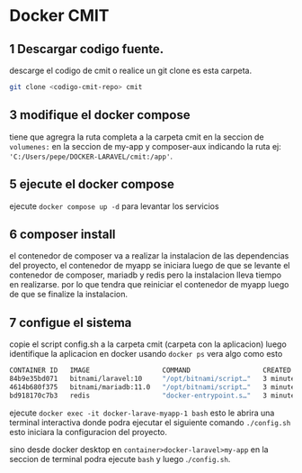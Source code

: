 # Docker CMIT

## 1 Descargar codigo fuente.
descarge el codigo de cmit o realice un git clone es esta carpeta.
```bash
git clone <codigo-cmit-repo> cmit
```

## 3 modifique el docker compose
tiene que agregra la ruta completa a la carpeta cmit en la seccion de `volumenes:` en la seccion de my-app y composer-aux indicando la ruta ej: `'C:/Users/pepe/DOCKER-LARAVEL/cmit:/app'`.

## 5 ejecute el docker compose
ejecute `docker compose up -d` para levantar los servicios

## 6 composer install
el contenedor de composer va a realizar la instalacion de las dependencias del proyecto, el contenedor de myapp se iniciara luego de que se levante el contenedor de composer, mariadb y redis pero la instalacion lleva tiempo en realizarse. por lo que tendra que reiniciar el contenedor de myapp luego de que se finalize la instalacion.

## 7 configue el sistema
copie el script config.sh a la carpeta cmit (carpeta con la aplicacion)
luego identifique la aplicacion en docker usando `docker ps` vera algo como esto
```bash
CONTAINER ID   IMAGE                  COMMAND                  CREATED         STATUS         PORTS                              NAMES
84b9e35bd071   bitnami/laravel:10     "/opt/bitnami/script…"   3 minutes ago   Up 3 minutes   3000/tcp, 0.0.0.0:8000->8000/tcp   docker-laravel-myapp-1
4614b680f375   bitnami/mariadb:11.0   "/opt/bitnami/script…"   3 minutes ago   Up 3 minutes   3306/tcp                           docker-laravel-mariadb-1
bd918170c7b3   redis                  "docker-entrypoint.s…"   3 minutes ago   Up 3 minutes   0.0.0.0:6382->6379/tcp             docker-laravel-redis-1
```

ejecute `docker exec -it docker-larave-myapp-1 bash` esto le abrira una terminal interactiva donde podra ejecutar el siguiente comando `./config.sh` esto iniciara la configuracion del proyecto.

sino desde docker desktop en `container>docker-laravel>my-app` en la seccion de terminal podra ejecute `bash` y luego .`/config.sh`.